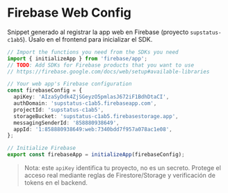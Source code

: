 # Firebase Web Config

Snippet generado al registrar la app web en Firebase (proyecto `supstatus-c1ab5`). Úsalo en el frontend para inicializar el SDK.

```ts
// Import the functions you need from the SDKs you need
import { initializeApp } from 'firebase/app';
// TODO: Add SDKs for Firebase products that you want to use
// https://firebase.google.com/docs/web/setup#available-libraries

// Your web app's Firebase configuration
const firebaseConfig = {
  apiKey: 'AIzaSyDdk4ZjSGeyzO5pmlasJ672iF1BdhDtaCI',
  authDomain: 'supstatus-c1ab5.firebaseapp.com',
  projectId: 'supstatus-c1ab5',
  storageBucket: 'supstatus-c1ab5.firebasestorage.app',
  messagingSenderId: '858880938649',
  appId: '1:858880938649:web:7340bdd7f957a078ac1e08',
};

// Initialize Firebase
export const firebaseApp = initializeApp(firebaseConfig);
```

> Nota: este `apiKey` identifica tu proyecto, no es un secreto. Protege el acceso real mediante reglas de Firestore/Storage y verificación de tokens en el backend.
